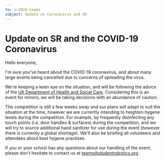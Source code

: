 ```yaml
---
to: sr2020-teams
subject: Update on Coronavirus and SR
---
```


# Update on SR and the COVID-19 Coronavirus

Hello everyone, 

I'm sure you've heard about the COVID-19 coronavirus, and about many large events being cancelled due to concerns of spreading the virus.

We're keeping a keen eye on the situation, and will be following the advice of the [UK Department of Health and Social Care][uk-coronavirus-page]. Considering this is an event for minors, we will be taking decisions with an abundance of caution.

The competition is still a few weeks away and our plans will adapt to suit the situation at the time, however we are currently intending to heighten hygene levels during the competition. For example, by frequently disinfecting any touch points (i.e. door handles & surfaces) during the competition, and we will try to source additional hand sanitizer for use during the event (however there is currently a global shortage). We'll also be briefing all volunteers and attendees about best hygene practises.

If you or your school has any questions about our handling of the event, please don't hesitate to contact us at teams@studentrobotics.org.

[uk-coronavirus-page]: https://www.gov.uk/guidance/coronavirus-covid-19-information-for-the-public
[returning-travellers]: https://www.gov.uk/guidance/coronavirus-covid-19-information-for-the-public#returning-travellers

